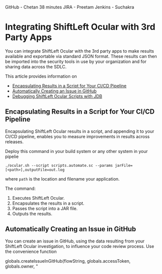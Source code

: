 
GitHub - Chetan 38 minutes
JIRA - Preetam
Jenkins - Suchakra

# Integrating ShiftLeft Ocular with 3rd Party Apps

You can integrate ShiftLeft Ocular with the 3rd party apps to make results available and exportable via standard JSON format. These results can then be imported into the security tools in use by your organization and for sharing data across the SDLC.

This article provides information on

* [Encapsulating Results in a Script for Your CI/CD Pipeline](#encapsulating-results-in-a-script-for-your-ci/cd--pipeline)
* [Automatically Creating an Issue in GitHub](#automatically-creating-an-issue-in-github)
* [Debugging ShiftLeft Ocular Scripts with JDB](#debugging-shiftleft-ocular-scripts-with-jdb)

## Encapsulating Results in a Script for Your CI/CD Pipeline

Encapsulating ShiftLeft Ocular results in a script, and appending it to your CI/CD pipeline, enables you to measure improvements in results across releases.

Deploy this command in your build system or any other system in your pipelie

```
./ocular.sh --script scripts.automate.sc --params jarFile=[<path>],outputFile=out.log
```

where `path` is the location and filename your application.

The command:

1. Executes ShiftLeft Ocular.
2. Encapsulates the results in a script.
3. Passes the script into a JAR file.
4. Outputs the results.

## Automatically Creating an Issue in GitHub

You can create an issue in GitHub, using the data resulting from your ShiftLeft Ocular investigation, to influence your code review process. Use the convenience function

globals.createIssueInGitHub(flowString, globals.accessToken, globals.owner, "<title text>, "<summary text>")
  
where `text` is the title and summary of the GitHub issue.

For example,

globals.createIssueInGitHub(flowString, globals.accessToken, globals.owner, "tarpit", "Time/Logic bomb detected. Fix before it detonates")

## Debugging ShiftLeft Ocular Scripts with JDB

```bash
export JAVA_OPTS='-Xdebug -Xrunjdwp:transport=dt_socket,address=8002,server=y,suspend=n'
./ocular.sh
```
The first line of output is `Listening for transport dt_socket at address: 8002`. You can now connect to remote debug with your favorite debugger, e.g. Intellij or jdb command line.
